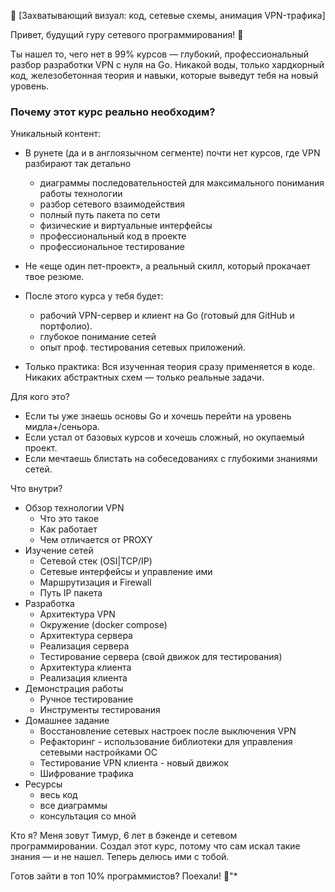 🎥 [Захватывающий визуал: код, сетевые схемы, анимация VPN-трафика]

Привет, будущий гуру сетевого программирования! 👋

Ты нашел то, чего нет в 99% курсов — глубокий, профессиональный разбор разработки VPN с нуля на Go.
Никакой воды, только хардкорный код, железобетонная теория и навыки, которые выведут тебя на новый уровень.

### Почему этот курс реально необходим?

Уникальный контент:

- В рунете (да и в англоязычном сегменте) почти нет курсов, где VPN разбирают так детально
    - диаграммы последовательностей для максимального понимания работы технологии
    - разбор сетевого взаимодействия
    - полный путь пакета по сети
    - физические и виртуальные интерфейсы
    - профессиональный код в проекте
    - профессиональное тестирование

- Не «еще один пет-проект», а реальный скилл, который прокачает твое резюме.
- После этого курса у тебя будет:
    - рабочий VPN-сервер и клиент на Go (готовый для GitHub и портфолио).
    - глубокое понимание сетей
    - опыт проф. тестирования сетевых приложений.

- Только практика: Вся изученная теория сразу применяется в коде. Никаких абстрактных схем — только реальные задачи.

Для кого это?

- Если ты уже знаешь основы Go и хочешь перейти на уровень мидла+/сеньора.
- Если устал от базовых курсов и хочешь сложный, но окупаемый проект.
- Если мечтаешь блистать на собеседованиях с глубокими знаниями сетей.

Что внутри?

- Обзор технологии VPN
    - Что это такое
    - Как работает
    - Чем отличается от PROXY
- Изучение сетей
    - Сетевой стек (OSI|TCP/IP)
    - Сетевые интерфейсы и управление ими
    - Маршрутизация и Firewall
    - Путь IP пакета
- Разработка
    - Архитектура VPN
    - Окружение (docker compose)
    - Архитектура сервера
    - Реализация сервера
    - Тестирование сервера (свой движок для тестирования)
    - Архитектура клиента
    - Реализация клиента
- Демонстрация работы
    - Ручное тестирование
    - Инструменты тестирования
- Домашнее задание
    - Восстановление сетевых настроек после выключения VPN
    - Рефакторинг - использование библиотеки для управления сетевыми настройками ОС
    - Тестирование VPN клиента - новый движок
    - Шифрование трафика
- Ресурсы
    - весь код
    - все диаграммы
    - консультация со мной

Кто я?
Меня зовут Тимур, 6 лет в бэкенде и сетевом программировании. Создал этот курс, потому что сам искал такие знания — и не
нашел. Теперь делюсь ими с тобой.

Готов зайти в топ 10% программистов? Поехали! 🚀"*